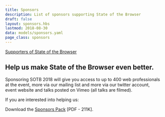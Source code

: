 ```yaml
---
title: Sponsors
description: List of sponsors supporting State of the Browser
draft: false
layout: sponsors.hbs
lastmod: 2018-08-30
data: models/sponsors.yaml
page_class: sponsors
---
```


<a href="/supporters" class="is-button">Supporters of State of the Browser</a>

## Help us make State of the Browser even better.

Sponsoring SOTB 2018 will give you access to up to 400 web professionals at the event, more via our mailing list and more via our twitter account, event website and talks posted on Vimeo (all talks are filmed).

If you are interested into helping us:

Download the <a href="/downloads/Sponsors-Pack-SOTB18.pdf" class="is-button">Sponsors Pack</a> [PDF - 211K].
